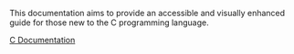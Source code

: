 This documentation aims to provide an accessible and visually enhanced guide for those new to the C programming language.

<a href=" https://joshua-a69.github.io/C-Documentation/index.html">C Documentation</a>

